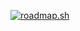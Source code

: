 <a href="https://roadmap.sh"><img src="https://api.roadmap.sh/v1-badge/wide/649709a9d99c9d6731929cac?variant=dark" alt="roadmap.sh"/></a>

<!--
**Hyoolo/Hyoolo** is a ✨ _special_ ✨ repository because its `README.md` (this file) appears on your GitHub profile.

Here are some ideas to get you started:

- 🔭 I’m currently working on ...
- 🌱 I’m currently learning ...
- 👯 I’m looking to collaborate on ...
- 🤔 I’m looking for help with ...
- 💬 Ask me about ...
- 📫 How to reach me: ...
- 😄 Pronouns: ...
- ⚡ Fun fact: ...
-->

